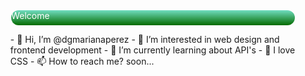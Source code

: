 <div style=" background: rgb(112,221,192);
background: linear-gradient(180deg, rgba(112,221,192,1) 0%, rgba(4,107,0,1) 100%); width:90%; margin:0 auto; border-radius:12px; height:24px; color:#FFF; ">
Welcome</div>
<ul>
- 👋 Hi, I’m @dgmarianaperez
- 👀 I’m interested in web design and frontend development
- 🌱 I’m currently learning about API's
- 💞️ I love CSS
- 📫 How to reach me? soon...
</ul>
<!--- - 💞️ I’m looking to collaborate on ...
dgmarianaperez/dgmarianaperez is a ✨ special ✨ repository because its `README.md` (this file) appears on your GitHub profile.
You can click the Preview link to take a look at your changes.
--->
